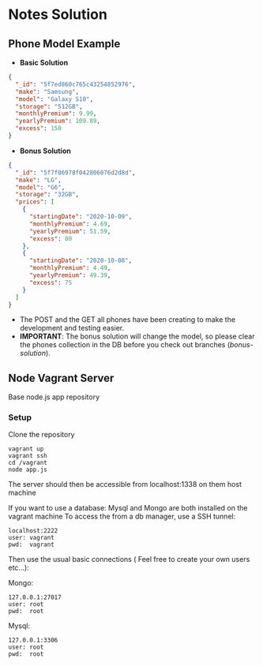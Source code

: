 # Notes Solution

## Phone Model Example

- **Basic Solution**

```json
{
  "_id": "5f7ed860c765c43254852976",
  "make": "Samsung",
  "model": "Galaxy S10",
  "storage": "512GB",
  "monthlyPremium": 9.99,
  "yearlyPremium": 109.89,
  "excess": 150
}
```

- **Bonus Solution**

```json
{
  "_id": "5f7f06978f042806076d2d8d",
  "make": "LG",
  "model": "G6",
  "storage": "32GB",
  "prices": [
    {
      "startingDate": "2020-10-09",
      "monthlyPremium": 4.69,
      "yearlyPremium": 51.59,
      "excess": 80
    },
    {
      "startingDate": "2020-10-08",
      "monthlyPremium": 4.49,
      "yearlyPremium": 49.39,
      "excess": 75
    }
  ]
}
```

- The POST and the GET all phones have been creating to make the development and testing easier.
- **IMPORTANT**: The bonus solution will change the model, so please clear the phones collection in the DB before you check out branches (_bonus-solution_).

## Node Vagrant Server

Base node.js app repository

### Setup

Clone the repository

```
vagrant up
vagrant ssh
cd /vagrant
node app.js
```

The server should then be accessible from localhost:1338 on them host machine

If you want to use a database:
Mysql and Mongo are both installed on the vagrant machine
To access the from a db manager, use a SSH tunnel:

```
localhost:2222
user: vagrant
pwd:  vagrant
```

Then use the usual basic connections ( Feel free to create your own users etc...):

Mongo:

```
127.0.0.1:27017
user: root
pwd:  root
```

Mysql:

```
127.0.0.1:3306
user: root
pwd:  root
```
